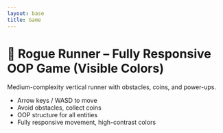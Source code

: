 ```yaml
---
layout: base
title: Game
---
```

# 🏃 Rogue Runner – Fully Responsive OOP Game (Visible Colors)

Medium-complexity vertical runner with obstacles, coins, and power-ups.  
- Arrow keys / WASD to move  
- Avoid obstacles, collect coins  
- OOP structure for all entities  
- Fully responsive movement, high-contrast colors  


<canvas id="gameCanvas" width="500" height="600"></canvas>
<script>
  // ======= Base Entity =======
  class Entity {
    constructor(x, y, width, height, color) {
      this.x = x;
      this.y = y;
      this.width = width;
      this.height = height;
      this.color = color;
    }
    draw(ctx) {
      ctx.fillStyle = this.color;
      ctx.fillRect(this.x, this.y, this.width, this.height);
    }
    collide(other) {
      return this.x < other.x + other.width &&
             this.x + this.width > other.x &&
             this.y < other.y + other.height &&
             this.y + this.height > other.y;
    }
  }

  // ======= Player =======
  class Player extends Entity {
    constructor(x, y) {
      super(x, y, 40, 40, "lime"); // bright green for visibility
      this.speed = 6;
    }
    move(keys, canvasWidth, canvasHeight) {
      if(keys["ArrowLeft"] || keys["a"]) this.x -= this.speed;
      if(keys["ArrowRight"] || keys["d"]) this.x += this.speed;
      if(keys["ArrowUp"] || keys["w"]) this.y -= this.speed;
      if(keys["ArrowDown"] || keys["s"]) this.y += this.speed;

      // Keep inside canvas
      if(this.x < 0) this.x = 0;
      if(this.x + this.width > canvasWidth) this.x = canvasWidth - this.width;
      if(this.y < 0) this.y = 0;
      if(this.y + this.height > canvasHeight) this.y = canvasHeight - this.height;
    }
  }

  // ======= Obstacle =======
  class Obstacle extends Entity {
    constructor(x, y, width, height, speed) {
      super(x, y, width, height, "red"); // visible on black background
      this.speed = speed;
    }
    update() { this.y += this.speed; }
  }

  // ======= Coin =======
  class Coin extends Entity {
    constructor(x, y) {
      super(x, y, 20, 20, "gold");
      this.speed = 4;
      this.pulse = 0;
    }
    update() { this.y += this.speed; this.pulse += 0.1; }
    draw(ctx) {
      ctx.fillStyle = this.color;
      ctx.beginPath();
      ctx.arc(this.x + this.width/2, this.y + this.height/2, this.width/2*(1+0.2*Math.sin(this.pulse)), 0, 2*Math.PI);
      ctx.fill();
    }
  }

  // ======= PowerUp =======
  class PowerUp extends Entity {
    constructor(x, y, type) {
      const colors = { shield: "orange", slow: "pink" }; // highly visible
      super(x, y, 25, 25, colors[type]);
      this.type = type;
      this.speed = 4;
      this.pulse = 0;
    }
    update() { this.y += this.speed; this.pulse += 0.1; }
    draw(ctx) {
      ctx.fillStyle = this.color;
      ctx.beginPath();
      ctx.arc(this.x + this.width/2, this.y + this.height/2, this.width/2*(1+0.3*Math.sin(this.pulse)), 0, 2*Math.PI);
      ctx.fill();
    }
  }

  // ======= Game =======
  class Game {
    constructor(canvasId) {
      this.canvas = document.getElementById(canvasId);
      this.ctx = this.canvas.getContext("2d");

      // Make canvas focusable for keys
      this.canvas.tabIndex = 1;
      this.canvas.style.outline = "none";
      this.canvas.focus();

      // Global key tracking
      this.keys = {};
      window.addEventListener("keydown", e => this.keys[e.key] = true);
      window.addEventListener("keyup", e => this.keys[e.key] = false);

      // Click to focus for browsers blocking keyboard until interaction
      this.canvas.addEventListener("click", () => this.canvas.focus());

      // Initialize game state
      this.player = new Player(this.canvas.width/2 - 20, this.canvas.height - 60);
      this.obstacles = [];
      this.coins = [];
      this.powerUps = [];
      this.score = 0;
      this.highScore = localStorage.getItem("rogueRunnerHighScore") || 0;
      this.gameSpeed = 4;
      this.spawnTimer = 0;
      this.state = "title";

      requestAnimationFrame(() => this.update());
    }

    start() {
      this.state = "playing";
      this.score = 0;
      this.obstacles = [];
      this.coins = [];
      this.powerUps = [];
      this.spawnTimer = 0;
      this.gameSpeed = 4;
      this.player.x = this.canvas.width/2 - 20;
      this.player.y = this.canvas.height - 60;
    }

    spawnEntities() {
      // Obstacles
      if(Math.random() < 0.03){
        const w = 40 + Math.random()*40;
        this.obstacles.push(new Obstacle(Math.random()*(this.canvas.width - w), -30, w, 20, this.gameSpeed));
      }
      // Coins
      if(Math.random() < 0.02){
        this.coins.push(new Coin(Math.random()*(this.canvas.width - 20), -20));
      }
      // PowerUps
      if(Math.random() < 0.005){
        const types = ["shield","slow"];
        this.powerUps.push(new PowerUp(Math.random()*(this.canvas.width-25), -25, types[Math.floor(Math.random()*types.length)]));
      }
    }

    update() {
      // Clear screen
      this.ctx.fillStyle = "black";
      this.ctx.fillRect(0,0,this.canvas.width,this.canvas.height);

      if(this.state === "title") this.drawTitle();
      else if(this.state === "playing") this.updateGame();
      else if(this.state === "gameover") this.drawGameOver();

      requestAnimationFrame(() => this.update());
    }

    updateGame() {
      this.player.move(this.keys, this.canvas.width, this.canvas.height);

      // Spawn entities
      this.spawnTimer++;
      if(this.spawnTimer % 2 === 0) this.spawnEntities();

      // Update obstacles
      for(let i=this.obstacles.length-1;i>=0;i--){
        const ob = this.obstacles[i];
        ob.update(); ob.draw(this.ctx);
        if(this.player.collide(ob)){
          this.state="gameover";
          if(this.score>this.highScore){
            this.highScore=this.score;
            localStorage.setItem("rogueRunnerHighScore",this.highScore);
          }
        } else if(ob.y>this.canvas.height) this.obstacles.splice(i,1);
      }

      // Update coins
      for(let i=this.coins.length-1;i>=0;i--){
        const coin = this.coins[i];
        coin.update(); coin.draw(this.ctx);
        if(this.player.collide(coin)){ this.score += 10; this.coins.splice(i,1);}
        else if(coin.y>this.canvas.height) this.coins.splice(i,1);
      }

      // Update power-ups
      for(let i=this.powerUps.length-1;i>=0;i--){
        const p = this.powerUps[i]; p.update(); p.draw(this.ctx);
        if(this.player.collide(p)){ 
          if(p.type==="shield"){ 
            this.player.color="orange"; // visible shield
            setTimeout(()=>this.player.color="lime",5000);
          } else if(p.type==="slow"){ 
            this.gameSpeed=2; 
            setTimeout(()=>this.gameSpeed=4,5000);
          }
          this.powerUps.splice(i,1);
        } else if(p.y>this.canvas.height) this.powerUps.splice(i,1);
      }

      // HUD
      this.ctx.fillStyle="white"; this.ctx.font="18px Arial";
      this.ctx.fillText("Score: "+Math.floor(this.score),10,20);
      this.ctx.fillText("High Score: "+this.highScore,10,50);

      this.score += 0.1;
    }

    drawTitle(){
      this.ctx.fillStyle="white"; this.ctx.font="36px Arial";
      this.ctx.fillText("🏃 Rogue Runner",100,250);
      this.ctx.font="24px Arial";
      this.ctx.fillText("Press ENTER or Click to Start",80,300);
      this.ctx.fillText("Arrow keys / WASD to Move",120,340);
      if(this.keys["Enter"]){ this.start(); }
    }

    drawGameOver(){
      this.ctx.fillStyle="red"; this.ctx.font="36px Arial";
      this.ctx.fillText("GAME OVER",150,250);
      this.ctx.fillStyle="white"; this.ctx.font="24px Arial";
      this.ctx.fillText("Final Score: "+Math.floor(this.score),160,300);
      this.ctx.fillText("Press ENTER or Click to Restart",80,340);
      if(this.keys["Enter"]){ this.start(); }
    }
  }

  new Game("gameCanvas");
</script>



